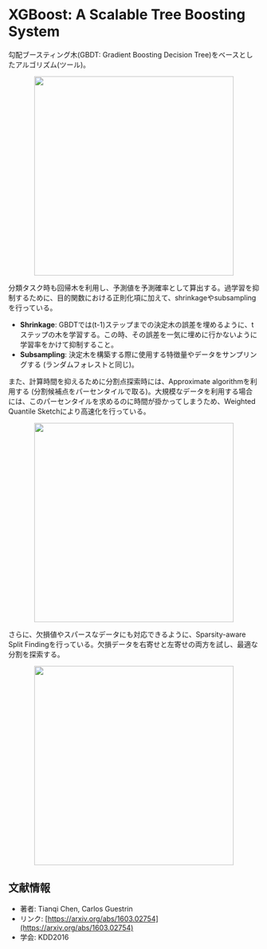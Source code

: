 # XGBoost: A Scalable Tree Boosting System

勾配ブースティング木(GBDT: Gradient Boosting Decision Tree)をベースとしたアルゴリズム(ツール)。

<p align="center">
<img width="400" src="https://user-images.githubusercontent.com/53220859/76211169-f2dda200-6248-11ea-9de5-94f429b98c29.png">
</p>

分類タスク時も回帰木を利用し、予測値を予測確率として算出する。過学習を抑制するために、目的関数における正則化項に加えて、shrinkageやsubsamplingを行っている。

- **Shrinkage**: GBDTでは(t-1)ステップまでの決定木の誤差を埋めるように、tステップの木を学習する。この時、その誤差を一気に埋めに行かないように学習率をかけて抑制すること。
- **Subsampling**: 決定木を構築する際に使用する特徴量やデータをサンプリングする (ランダムフォレストと同じ)。



また、計算時間を抑えるために分割点探索時には、Approximate algorithmを利用する (分割候補点をパーセンタイルで取る)。大規模なデータを利用する場合には、このパーセンタイルを求めるのに時間が掛かってしまうため、Weighted Quantile Sketchにより高速化を行っている。

<p align="center">
<img width="400" src="https://user-images.githubusercontent.com/53220859/76211101-cfb2f280-6248-11ea-8e77-9c3648d4263a.png">
</p>

さらに、欠損値やスパースなデータにも対応できるように、Sparsity-aware Split Findingを行っている。欠損データを右寄せと左寄せの両方を試し、最適な分割を探索する。

<p align="center">
<img width="400" src="https://user-images.githubusercontent.com/53220859/76211263-2d473f00-6249-11ea-8dbb-6532f55c0810.png">
</p>


## 文献情報

- 著者: Tianqi Chen, Carlos Guestrin
- リンク: [https://arxiv.org/abs/1603.02754](https://arxiv.org/abs/1603.02754)
- 学会: KDD2016

